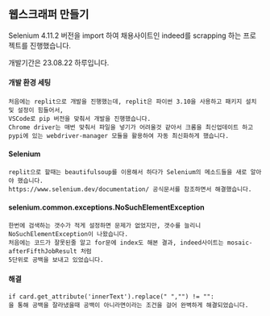 ## 웹스크래퍼 만들기
Selenium 4.11.2 버전을 import 하여 채용사이트인 indeed를 scrapping 하는 프로젝트를 진행했습니다.

개발기간은 23.08.22 하루입니다.

#### 개발 환경 세팅

    처음에는 replit으로 개발을 진행했는데, replit은 파이썬 3.10을 사용하고 패키지 설치 및 설정이 힘들어서,
    VSCode로 pip 버전을 맞춰서 개발을 진행했습니다.
    Chrome driver는 매번 맞춰서 파일을 넣기가 어려울것 같아서 크롬을 최신업데이트 하고 
    pypi에 있는 webdriver-manager 모듈을 활용하여 자동 최신화하게 했습니다.

#### Selenium

    replit으로 할때는 beautifulsoup를 이용해서 하다가 Selenium의 메소드들을 새로 알아야 했습니다.
    https://www.selenium.dev/documentation/ 공식문서를 참조하면서 해결했습니다.

#### selenium.common.exceptions.NoSuchElementException 

    한번에 검색하는 갯수가 적게 설정하면 문제가 없었지만, 갯수를 늘리니 NoSuchElementException이 나왔습니다.
    처음에는 코드가 잘못된줄 알고 for문에 index도 해본 결과, indeed사이트는 mosaic-afterFifthJobResult 처럼
    5단위로 공백을 보내고 있었습니다.

#### 해결

    if card.get_attribute('innerText').replace(" ","") != "":
    을 통해 공백을 잘라냈을때 공백이 아니라면이라는 조건을 걸어 완벽하게 해결되었습니다.
    

    
    
